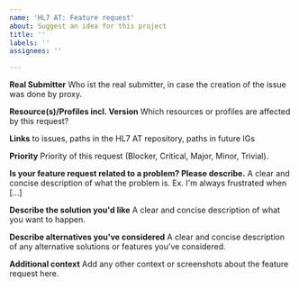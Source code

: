 ```yaml
---
name: 'HL7 AT: Feature request'
about: Suggest an idea for this project
title: ''
labels: ''
assignees: ''

---
```


**Real Submitter**
Who ist the real submitter, in case the creation of the issue was done by proxy.

**Resource(s)/Profiles incl. Version**
Which resources or profiles are affected by this request?

**Links**
to issues, paths in the HL7 AT repository, paths in future IGs

**Priority**
Priority of this request (Blocker, Critical, Major, Minor, Trivial). 

**Is your feature request related to a problem? Please describe.**
A clear and concise description of what the problem is. Ex. I'm always frustrated when [...]

**Describe the solution you'd like**
A clear and concise description of what you want to happen.

**Describe alternatives you've considered**
A clear and concise description of any alternative solutions or features you've considered.

**Additional context**
Add any other context or screenshots about the feature request here.
